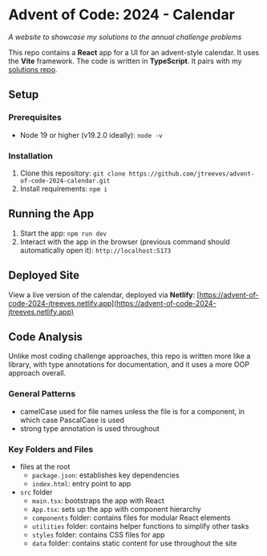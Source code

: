 # Advent of Code: 2024 - Calendar

_A website to showcase my solutions to the annual challenge problems_

This repo contains a **React** app for a UI for an advent-style calendar. It uses the **Vite** framework. The code is written in **TypeScript**. It pairs with my [solutions repo](https://github.com/jtreeves/advent_of_code_2024_solutions).

## Setup

### Prerequisites

-   Node 19 or higher (v19.2.0 ideally): `node -v`

### Installation

1.  Clone this repository: `git clone https://github.com/jtreeves/advent-of-code-2024-calendar.git`
2.  Install requirements: `npm i`

## Running the App

1. Start the app: `npm run dev`
2. Interact with the app in the browser (previous command should automatically open it): `http://localhost:5173`

## Deployed Site

View a live version of the calendar, deployed via **Netlify**: [https://advent-of-code-2024-jtreeves.netlify.app](https://advent-of-code-2024-jtreeves.netlify.app)

## Code Analysis

Unlike most coding challenge approaches, this repo is written more like a library, with type annotations for documentation, and it uses a more OOP approach overall.

### General Patterns

-   camelCase used for file names unless the file is for a component, in which case PascalCase is used
-   strong type annotation is used throughout

### Key Folders and Files

-   files at the root
    -   `package.json`: establishes key dependencies
    -   `index.html`: entry point to app
-   `src` folder
    -   `main.tsx`: bootstraps the app with React
    -   `App.tsx`: sets up the app with component hierarchy
    -   `components` folder: contains files for modular React elements
    -   `utilities` folder: contains helper functions to simplify other tasks
    -   `styles` folder: contains CSS files for app
    -   `data` folder: contains static content for use throughout the site
